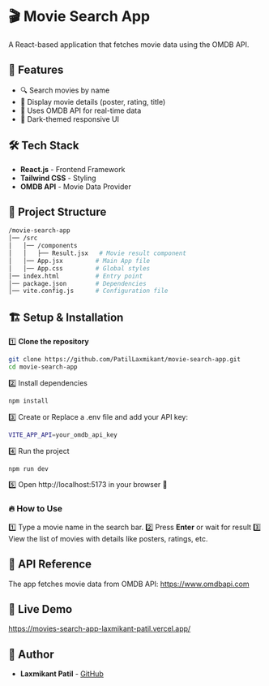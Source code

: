 # 🎬 Movie Search App
A React-based application that fetches movie data using the OMDB API.

## 🚀 Features
- 🔍 Search movies by name
- 🎥 Display movie details (poster, rating, title)
- 📡 Uses OMDB API for real-time data
- 🌙 Dark-themed responsive UI

## 🛠 Tech Stack
- **React.js** - Frontend Framework
- **Tailwind CSS** - Styling
- **OMDB API** - Movie Data Provider

## 📂 Project Structure
```bash
/movie-search-app
│── /src
│   │── /components
│   │   ├── Result.jsx   # Movie result component
│   │── App.jsx         # Main App file
│   │── App.css         # Global styles
│── index.html          # Entry point
│── package.json        # Dependencies
│── vite.config.js      # Configuration file
```
## 🏗 Setup & Installation

1️⃣ **Clone the repository**  
```sh
git clone https://github.com/PatilLaxmikant/movie-search-app.git
cd movie-search-app
```

2️⃣ Install dependencies
```sh
npm install
```

3️⃣ Create or Replace a .env file and add your API key:
```sh
VITE_APP_API=your_omdb_api_key
```

4️⃣ Run the project
```sh
npm run dev
```

5️⃣ Open http://localhost:5173 in your browser 🚀
### 🔥 How to Use
1️⃣ Type a movie name in the search bar.
2️⃣ Press **Enter** or wait for result
3️⃣ View the list of movies with details like posters, ratings, etc.

## 🔗 API Reference
The app fetches movie data from OMDB API: https://www.omdbapi.com

## 🔗 Live Demo
https://movies-search-app-laxmikant-patil.vercel.app/

## 👤 Author
- **Laxmikant Patil** - [GitHub](https://github.com/PatilLaxmikant)


